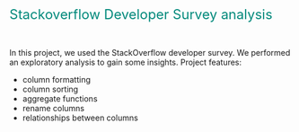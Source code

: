 <p><span style="color:#00897b;font-size:24px;">Stackoverflow Developer Survey analysis</span></p>
<p>&nbsp;</p>
In this project, we used the StackOverflow developer survey. We performed an exploratory analysis to gain some insights.
Project features:

 
* column formatting
* column sorting
* aggregate functions
* rename columns
* relationships between columns

